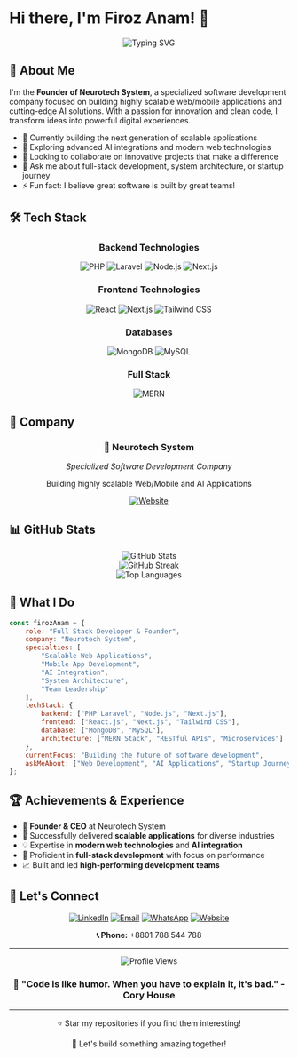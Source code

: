 # Hi there, I'm Firoz Anam! 👋

<div align="center">
  <img src="https://readme-typing-svg.herokuapp.com?font=Fira+Code&size=30&duration=3000&pause=1000&color=1B5E7B&center=true&vCenter=true&width=600&lines=Full+Stack+Developer;Software+Architect;AI+Enthusiast;Founder+%40+Neurotech+System" alt="Typing SVG" />
</div>

## 🚀 About Me

I'm the **Founder of Neurotech System**, a specialized software development company focused on building highly scalable web/mobile applications and cutting-edge AI solutions. With a passion for innovation and clean code, I transform ideas into powerful digital experiences.

- 🔭 Currently building the next generation of scalable applications
- 🌱 Exploring advanced AI integrations and modern web technologies
- 👯 Looking to collaborate on innovative projects that make a difference
- 💬 Ask me about full-stack development, system architecture, or startup journey
- ⚡ Fun fact: I believe great software is built by great teams!

## 🛠️ Tech Stack

<div align="center">

### Backend Technologies
![PHP](https://img.shields.io/badge/PHP-777BB4?style=for-the-badge&logo=php&logoColor=white)
![Laravel](https://img.shields.io/badge/Laravel-FF2D20?style=for-the-badge&logo=laravel&logoColor=white)
![Node.js](https://img.shields.io/badge/Node.js-339933?style=for-the-badge&logo=nodedotjs&logoColor=white)
![Next.js](https://img.shields.io/badge/Next.js-000000?style=for-the-badge&logo=nextdotjs&logoColor=white)

### Frontend Technologies
![React](https://img.shields.io/badge/React-20232A?style=for-the-badge&logo=react&logoColor=61DAFB)
![Next.js](https://img.shields.io/badge/Next.js-000000?style=for-the-badge&logo=nextdotjs&logoColor=white)
![Tailwind CSS](https://img.shields.io/badge/Tailwind_CSS-38B2AC?style=for-the-badge&logo=tailwind-css&logoColor=white)

### Databases
![MongoDB](https://img.shields.io/badge/MongoDB-4EA94B?style=for-the-badge&logo=mongodb&logoColor=white)
![MySQL](https://img.shields.io/badge/MySQL-005C84?style=for-the-badge&logo=mysql&logoColor=white)

### Full Stack
![MERN](https://img.shields.io/badge/MERN-Stack-61DAFB?style=for-the-badge&logo=react&logoColor=white)

</div>

## 🏢 Company

<div align="center">
  <h3>🧠 Neurotech System</h3>
  <p><em>Specialized Software Development Company</em></p>
  <p>Building highly scalable Web/Mobile and AI Applications</p>
  
  [![Website](https://img.shields.io/badge/Website-neurotechsystem.com-blue?style=for-the-badge&logo=globe)](https://www.neurotechsystem.com)
</div>

## 📊 GitHub Stats

<div align="center">
  <img src="https://github-readme-stats.vercel.app/api?username=firozanam&show_icons=true&theme=tokyonight&hide_border=true&count_private=true" alt="GitHub Stats" />
</div>

<div align="center">
  <img src="https://github-readme-streak-stats.herokuapp.com/?user=firozanam&theme=tokyonight&hide_border=true" alt="GitHub Streak" />
</div>

<div align="center">
  <img src="https://github-readme-stats.vercel.app/api/top-langs/?username=firozanam&layout=compact&theme=tokyonight&hide_border=true" alt="Top Languages" />
</div>

## 🎯 What I Do

```javascript
const firozAnam = {
    role: "Full Stack Developer & Founder",
    company: "Neurotech System",
    specialties: [
        "Scalable Web Applications",
        "Mobile App Development", 
        "AI Integration",
        "System Architecture",
        "Team Leadership"
    ],
    techStack: {
        backend: ["PHP Laravel", "Node.js", "Next.js"],
        frontend: ["React.js", "Next.js", "Tailwind CSS"],
        database: ["MongoDB", "MySQL"],
        architecture: ["MERN Stack", "RESTful APIs", "Microservices"]
    },
    currentFocus: "Building the future of software development",
    askMeAbout: ["Web Development", "AI Applications", "Startup Journey"]
};
```

## 🏆 Achievements & Experience

- 🎯 **Founder & CEO** at Neurotech System
- 🚀 Successfully delivered **scalable applications** for diverse industries
- 💡 Expertise in **modern web technologies** and **AI integration**
- 🔧 Proficient in **full-stack development** with focus on performance
- 📈 Built and led **high-performing development teams**

## 🤝 Let's Connect

<div align="center">

[![LinkedIn](https://img.shields.io/badge/LinkedIn-0077B5?style=for-the-badge&logo=linkedin&logoColor=white)](https://www.linkedin.com/in/firozanam/)
[![Email](https://img.shields.io/badge/Email-D14836?style=for-the-badge&logo=gmail&logoColor=white)](mailto:engr.firozanam@gmail.com)
[![WhatsApp](https://img.shields.io/badge/WhatsApp-25D366?style=for-the-badge&logo=whatsapp&logoColor=white)](https://wa.me/8801788544788)
[![Website](https://img.shields.io/badge/Website-4285F4?style=for-the-badge&logo=google-chrome&logoColor=white)](https://www.neurotechsystem.com)

**📞 Phone:** +8801 788 544 788

</div>

---

<div align="center">
  <img src="https://komarev.com/ghpvc/?username=firozanam&color=blue&style=flat-square&label=Profile+Views" alt="Profile Views" />
</div>

<div align="center">
  <h3>💭 "Code is like humor. When you have to explain it, it's bad." - Cory House</h3>
</div>

---

<div align="center">
  <p>⭐ Star my repositories if you find them interesting!</p>
  <p>🔗 Let's build something amazing together!</p>
</div>
